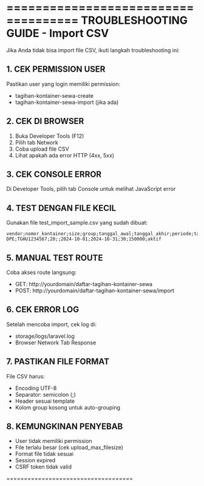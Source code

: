 ====================================
TROUBLESHOOTING GUIDE - Import CSV
====================================

Jika Anda tidak bisa import file CSV, ikuti langkah troubleshooting ini:

## 1. CEK PERMISSION USER

Pastikan user yang login memiliki permission:

-   tagihan-kontainer-sewa-create
-   tagihan-kontainer-sewa-import (jika ada)

## 2. CEK DI BROWSER

1. Buka Developer Tools (F12)
2. Pilih tab Network
3. Coba upload file CSV
4. Lihat apakah ada error HTTP (4xx, 5xx)

## 3. CEK CONSOLE ERROR

Di Developer Tools, pilih tab Console untuk melihat JavaScript error

## 4. TEST DENGAN FILE KECIL

Gunakan file test_import_sample.csv yang sudah dibuat:

```
vendor;nomor_kontainer;size;group;tanggal_awal;tanggal_akhir;periode;tarif;status
DPE;TGHU1234567;20;;2024-10-01;2024-10-31;30;150000;aktif
```

## 5. MANUAL TEST ROUTE

Coba akses route langsung:

-   GET: http://yourdomain/daftar-tagihan-kontainer-sewa
-   POST: http://yourdomain/daftar-tagihan-kontainer-sewa/import

## 6. CEK ERROR LOG

Setelah mencoba import, cek log di:

-   storage/logs/laravel.log
-   Browser Network Tab Response

## 7. PASTIKAN FILE FORMAT

File CSV harus:

-   Encoding UTF-8
-   Separator: semicolon (;)
-   Header sesuai template
-   Kolom group kosong untuk auto-grouping

## 8. KEMUNGKINAN PENYEBAB

-   User tidak memiliki permission
-   File terlalu besar (cek upload_max_filesize)
-   Format file tidak sesuai
-   Session expired
-   CSRF token tidak valid

====================================
